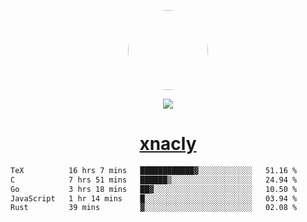 <p align="center">
  <img style="border-radius: 100px" width="128" height="128" src="https://avatars.githubusercontent.com/u/47723417?v=4"/>
</p>
<p align="center">
  <img src="https://komarev.com/ghpvc/?username=xnacly&&style=flat-square"/>
</p>

<h1 align="center"><a href="https://xnacly.me"> xnacly</a> </h1>

<!--START_SECTION:waka-->

```txt
TeX          16 hrs 7 mins   ████████████▓░░░░░░░░░░░░   51.16 %
C            7 hrs 51 mins   ██████▒░░░░░░░░░░░░░░░░░░   24.94 %
Go           3 hrs 18 mins   ██▓░░░░░░░░░░░░░░░░░░░░░░   10.50 %
JavaScript   1 hr 14 mins    █░░░░░░░░░░░░░░░░░░░░░░░░   03.94 %
Rust         39 mins         ▓░░░░░░░░░░░░░░░░░░░░░░░░   02.08 %
```

<!--END_SECTION:waka-->

